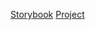 [Storybook](https://storybook-flash-cards-mauve.vercel.app/)
[Project](https://flash-cards-mauve.vercel.app/)


